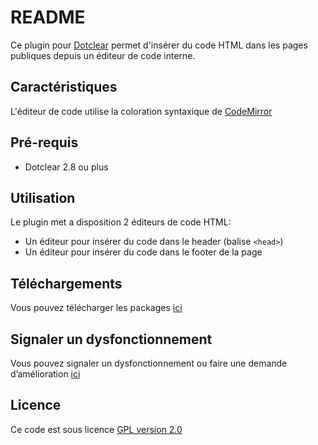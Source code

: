 # README #

Ce plugin pour [Dotclear](https://fr.dotclear.org/) permet d'insérer du code HTML dans les pages publiques depuis un éditeur de code interne.

## Caractéristiques ##

L'éditeur de code utilise la coloration syntaxique de [CodeMirror](https://codemirror.net/)

## Pré-requis ##

* Dotclear 2.8 ou plus

## Utilisation ##

Le plugin met a disposition 2 éditeurs de code HTML:

* Un éditeur pour insérer du code dans le header (balise `<head>`)
* Un éditeur pour insérer du code dans le footer de la page

## Téléchargements ##

Vous pouvez télécharger les packages [ici](https://github.com/Gvx-/dcScript/releases)

## Signaler un dysfonctionnement ##

Vous pouvez signaler un dysfonctionnement ou faire une demande d’amélioration [ici](https://github.com/Gvx-/dcScript/issues/new)

## Licence ##

Ce code est sous licence [GPL version 2.0](https://www.gnu.org/licenses/old-licenses/gpl-2.0.html)
